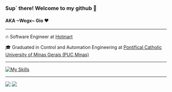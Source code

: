 ### Sup` there! Welcome to my github 👋
#### AKA ~Wegx~ Gio ❤️

<hr>

<p>🔥 Software Engineer at <a href="https://www.hotmart.com.br/" target="blank_">Hotmart</a></p>
<p>🎓 Graduated in Control and Automation Engineering at <a href="https://www.pucminas.br/destaques/Paginas/default.aspx" target="blank_">Pontifical Catholic University of Minas Gerais (PUC Minas)</a></p>

<hr>

[![My Skills](https://skillicons.dev/icons?i=java,spring,kotlin,aws,mysql,mongodb,react,js,html,css)](https://skillicons.dev)

<hr>
  
  <a href = "mailto:gio.nacimento31@gmail.com"><img src="https://img.shields.io/badge/-Gmail-%23333?style=for-the-badge&logo=gmail&logoColor=white" target="_blank"></a>
  <a href="https://www.linkedin.com/in/giovanna-nascimento-reis-126b01198/" target="_blank"><img src="https://img.shields.io/badge/-LinkedIn-%230077B5?style=for-the-badge&logo=linkedin&logoColor=white" target="_blank"></a> 
